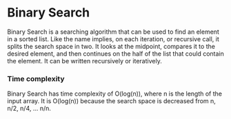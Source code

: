 # Binary Search

Binary Search is a searching algorithm that can be used to find an element in a sorted list. Like the name implies, on each iteration, or recursive call, it splits the search space in two. It looks at the midpoint, compares it to the desired element, and then continues on the half of the list that could contain the element. It can be written recursively or iteratively. 

### Time complexity

Binary Search has time complexity of O(log(n)), where n is the length of the input array. It is O(log(n)) because the search space is decreased from n, n/2, n/4, ... n/n.


